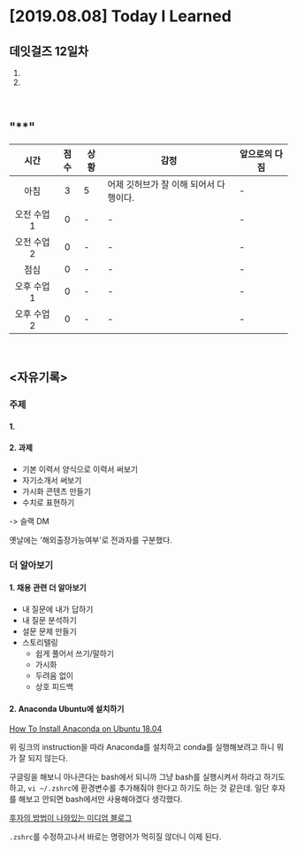 # [2019.08.08] Today I Learned
## 데잇걸즈 12일차

1. 
2. 

<br>

## "**"

|시간|점수|상황 | 감정 | 앞으로의 다짐|
|:---:|:---:|---|---|---|
|아침|3|5|어제 깃허브가 잘 이해 되어서 다행이다. |-|
|오전 수업1|0|-|-|-|
|오전 수업2|0|-|-|-|
|점심|0|-|-|-|
|오후 수업 1|0|-|-|-|
|오후 수업 2|0|-|-|-|


<br>

## <자유기록>

### 주제

#### 1.

#### 2. 과제

* 기본 이력서 양식으로 이력서 써보기
* 자기소개서 써보기
* 가시화 콘텐츠 만들기
* 수치로 표현하기

-> 슬랙 DM

옛날에는 '해외출장가능여부'로 전과자를 구분했다.


### 더 알아보기

#### 1. 채용 관련 더 알아보기

* 내 질문에 내가 답하기
* 내 질문 분석하기
* 설문 문제 만들기
* 스토리텔링
    - 쉽게 풀어서 쓰기/말하기
    - 가시화
    - 두려움 없이
    - 상호 피드백

#### 2. Anaconda Ubuntu에 설치하기

[How To Install Anaconda on Ubuntu 18.04 ](https://www.digitalocean.com/community/tutorials/how-to-install-anaconda-on-ubuntu-18-04-quickstart)

위 링크의 instruction을 따라 Anaconda를 설치하고 conda를 실행해보려고 하니 뭐가 잘 되지 않는다. 

구글링을 해보니 아나콘다는 bash에서 되니까 그냥 bash를 실행시켜서 하라고 하기도 하고, `vi ~/.zshrc`에 환경변수를 추가해줘야 한다고 하기도 하는 것 같은데. 일단 후자를 해보고 안되면 bash에서만 사용해야겠다 생각했다.

[후자의 방법이 나와있는 미디엄 블로그](https://medium.com/@sumitmenon/how-to-get-anaconda-to-work-with-oh-my-zsh-on-mac-os-x-7c1c7247d896)

`.zshrc`를 수정하고나서 바로는 명령어가 먹히질 않더니 이제 된다.